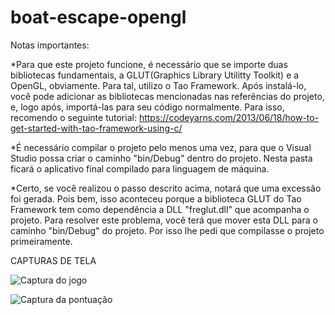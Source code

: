 # boat-escape-opengl

Notas importantes: 

*Para que este projeto funcione, é necessário que se importe duas bibliotecas fundamentais, a GLUT(Graphics Library Utilitty Toolkit) e a OpenGL, obviamente. Para tal, utilizo o Tao Framework. Após instalá-lo, você pode adicionar as bibliotecas mencionadas nas referências do projeto, e, logo após, importá-las para seu código normalmente. Para isso, recomendo o seguinte tutorial: https://codeyarns.com/2013/06/18/how-to-get-started-with-tao-framework-using-c/ 

*É necessário compilar o projeto pelo menos uma vez, para que o Visual Studio possa criar o caminho "bin/Debug" dentro do projeto. Nesta pasta ficará o aplicativo final compilado para linguagem de máquina. 

*Certo, se você realizou o passo descrito acima, notará que uma excessão foi gerada. Pois bem, isso aconteceu porque a biblioteca GLUT do Tao Framework tem como dependência a DLL "freglut.dll" que acompanha o projeto. Para resolver este problema, você terá que mover esta DLL para o caminho "bin/Debug" do projeto. Por isso lhe pedi que compilasse o projeto primeiramente. 


CAPTURAS DE TELA

![Captura do jogo](https://github.com/Luiz-Augusto-Ventura/boat-escape-opengl/tree/master/screenshots/captura_game.png)

![Captura da pontuação](https://github.com/Luiz-Augusto-Ventura/boat-escape-opengl/tree/master/screenshots/captura_score.png)